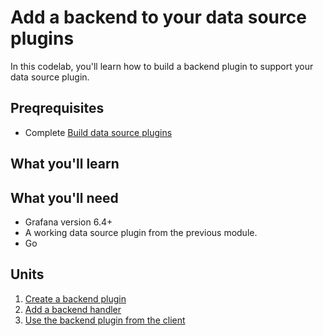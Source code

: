 # Add a backend to your data source plugins

In this codelab, you'll learn how to build a backend plugin to support your data source plugin.

## Preqrequisites

- Complete [Build data source plugins](/modules/1-data-source-plugins)

## What you'll learn

## What you'll need

- Grafana version 6.4+
- A working data source plugin from the previous module.
- Go

## Units

1. [Create a backend plugin](1-create-a-backend-plugin.md)
1. [Add a backend handler](2-add-backend-handler.md)
1. [Use the backend plugin from the client](3-use-backend-from-client.md)

